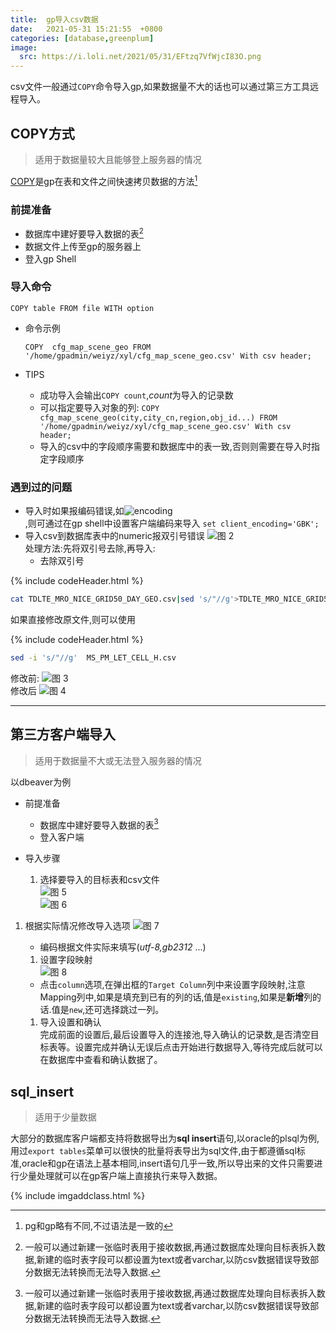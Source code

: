 ```yaml
---
title:  gp导入csv数据
date:   2021-05-31 15:21:55  +0800 
categories: [database,greenplum]
image: 
  src: https://i.loli.net/2021/05/31/EFtzq7VfWjcI83O.png
---
```


csv文件一般通过`COPY`命令导入gp,如果数据量不大的话也可以通过第三方工具远程导入。 

## COPY方式

>适用于数据量较大且能够登上服务器的情况

[COPY](https://gpdb.docs.pivotal.io/43190/ref_guide/sql_commands/COPY.html)是gp在表和文件之间快速拷贝数据的方法[^1]

### 前提准备

* 数据库中建好要导入数据的表[^2]
* 数据文件上传至gp的服务器上
* 登入gp Shell

### 导入命令

`COPY table FROM file WITH option`

* 命令示例

  `COPY  cfg_map_scene_geo FROM '/home/gpadmin/weiyz/xyl/cfg_map_scene_geo.csv' With csv header;`

* TIPS

  * 成功导入会输出`COPY count`,*count*为导入的记录数
  * 可以指定要导入对象的列:
    `COPY  cfg_map_scene_geo(city,city_cn,region,obj_id...) FROM '/home/gpadmin/weiyz/xyl/cfg_map_scene_geo.csv' With csv header;`
  * 导入的csv中的字段顺序需要和数据库中的表一致,否则则需要在导入时指定字段顺序
  
### 遇到过的问题  

* 导入时如果报编码错误,如![encoding](https://i.loli.net/2021/05/31/kfvSbxwc5ojyFgt.png)  
,则可通过在gp shell中设置客户端编码来导入
  `set client_encoding='GBK';`
* 导入csv到数据库表中的numeric报双引号错误
    ![图 2](https://i.loli.net/2021/05/31/hE4P1JXmHDxMCev.png)  
    处理方法:先将双引号去除,再导入:
  * 去除双引号

{% include  codeHeader.html %}  

```bash
cat TDLTE_MRO_NICE_GRID50_DAY_GEO.csv|sed 's/"//g'>TDLTE_MRO_NICE_GRID50_DAY_GEO_2.csv;
```  

如果直接修改原文件,则可以使用  

{% include  codeHeader.html %}  

```bash
sed -i 's/"//g'  MS_PM_LET_CELL_H.csv
```

修改前:
![图 3](https://i.loli.net/2021/05/31/dUBsM4oeu1Rr2HY.png)  
修改后
![图 4](https://i.loli.net/2021/05/31/MVejPWyE4GFKopq.png)  

---

## 第三方客户端导入

>适用于数据量不大或无法登入服务器的情况

以dbeaver为例

* 前提准备
  * 数据库中建好要导入数据的表[^2]
  * 登入客户端

* 导入步骤

  1. 选择要导入的目标表和csv文件  
  ![图 5](https://i.loli.net/2021/05/31/FL25cTojs8hxyJz.png)  
  ![图 6](https://i.loli.net/2021/05/31/h7RaWE2qSOXsQ93.png)  

1. 根据实际情况修改导入选项
    ![图 7](https://i.loli.net/2021/05/31/MyB1nCfSA89es5z.png)  

      * 编码根据文件实际来填写(*utf-8,gb2312* ...)

    1. 设置字段映射  
    ![图 8](https://i.loli.net/2021/05/31/QnfzirqGPXIN78S.png)  
      * 点击`column`选项,在弹出框的`Target Column`列中来设置字段映射,注意Mapping列中,如果是填充到已有的列的话,值是`existing`,如果是**新增**列的话.值是`new`,还可选择跳过一列。

    1. 导入设置和确认  
    完成前面的设置后,最后设置导入的连接池,导入确认的记录数,是否清空目标表等。设置完成并确认无误后点击开始进行数据导入,等待完成后就可以在数据库中查看和确认数据了。

## sql_insert

>适用于少量数据

大部分的数据库客户端都支持将数据导出为**sql insert**语句,以oracle的plsql为例,用过`export tables`菜单可以很快的批量将表导出为sql文件,由于都遵循sql标准,oracle和gp在语法上基本相同,insert语句几乎一致,所以导出来的文件只需要进行少量处理就可以在gp客户端上直接执行来导入数据。

[^1]:pg和gp略有不同,不过语法是一致的
[^2]:一般可以通过新建一张临时表用于接收数据,再通过数据库处理向目标表拆入数据,新建的临时表字段可以都设置为text或者varchar,以防csv数据错误导致部分数据无法转换而无法导入数据.

{% include imgaddclass.html %}